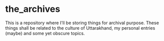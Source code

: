 # the_archives
This is a repository where I'll be storing things for archival purpose. These things shall be related to the culture of Uttarakhand, my personal entries (maybe) and some yet obscure topics.
